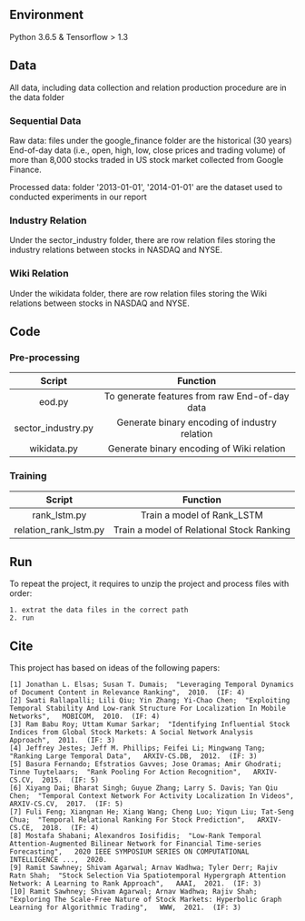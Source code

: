 
## Environment

Python 3.6.5 & Tensorflow > 1.3

## Data

All data, including data collection and relation production procedure are in the data folder

### Sequential Data

Raw data: files under the google_finance folder are the historical (30 years) End-of-day data (i.e., open, high, low, close prices and trading volume) of more than 8,000 stocks traded in US stock market collected from Google Finance.

Processed data: folder '2013-01-01', '2014-01-01' are the dataset used to conducted experiments in our report


### Industry Relation

Under the sector_industry folder, there are row relation files storing the industry relations between stocks in NASDAQ and NYSE.

### Wiki Relation

Under the wikidata folder, there are row relation files storing the Wiki relations between stocks in NASDAQ and NYSE.

## Code

### Pre-processing

| Script | Function |
| :-----------: | :-----------: |
| eod.py | To generate features from raw End-of-day data |
| sector_industry.py | Generate binary encoding of industry relation |
| wikidata.py | Generate binary encoding of Wiki relation |

### Training
| Script | Function |
| :-----------: | :-----------: |
| rank_lstm.py | Train a model of Rank_LSTM |
| relation_rank_lstm.py | Train a model of Relational Stock Ranking |


## Run

To repeat the project, it requires to unzip the project and process files with order: 

```
1. extrat the data files in the correct path 
2. run 

```

## Cite

This project has based on ideas of the following papers: 
```
[1] Jonathan L. Elsas; Susan T. Dumais;  "Leveraging Temporal Dynamics of Document Content in Relevance Ranking",  2010.  (IF: 4)
[2] Swati Rallapalli; Lili Qiu; Yin Zhang; Yi-Chao Chen;  "Exploiting Temporal Stability And Low-rank Structure For Localization In Mobile Networks",   MOBICOM,  2010.  (IF: 4)
[3] Ram Babu Roy; Uttam Kumar Sarkar;  "Identifying Influential Stock Indices from Global Stock Markets: A Social Network Analysis Approach",  2011.  (IF: 3)
[4] Jeffrey Jestes; Jeff M. Phillips; Feifei Li; Mingwang Tang;  "Ranking Large Temporal Data",   ARXIV-CS.DB,  2012.  (IF: 3)
[5] Basura Fernando; Efstratios Gavves; Jose Oramas; Amir Ghodrati; Tinne Tuytelaars;  "Rank Pooling For Action Recognition",   ARXIV-CS.CV,  2015.  (IF: 5)
[6] Xiyang Dai; Bharat Singh; Guyue Zhang; Larry S. Davis; Yan Qiu Chen;  "Temporal Context Network For Activity Localization In Videos",   ARXIV-CS.CV,  2017.  (IF: 5)
[7] Fuli Feng; Xiangnan He; Xiang Wang; Cheng Luo; Yiqun Liu; Tat-Seng Chua;  "Temporal Relational Ranking For Stock Prediction",   ARXIV-CS.CE,  2018.  (IF: 4)
[8] Mostafa Shabani; Alexandros Iosifidis;  "Low-Rank Temporal Attention-Augmented Bilinear Network for Financial Time-series Forecasting",   2020 IEEE SYMPOSIUM SERIES ON COMPUTATIONAL INTELLIGENCE ...,  2020.
[9] Ramit Sawhney; Shivam Agarwal; Arnav Wadhwa; Tyler Derr; Rajiv Ratn Shah;  "Stock Selection Via Spatiotemporal Hypergraph Attention Network: A Learning to Rank Approach",   AAAI,  2021.  (IF: 3)
[10] Ramit Sawhney; Shivam Agarwal; Arnav Wadhwa; Rajiv Shah;  "Exploring The Scale-Free Nature of Stock Markets: Hyperbolic Graph Learning for Algorithmic Trading",   WWW,  2021.  (IF: 3)
```

